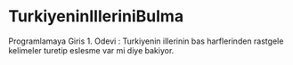 # TurkiyeninIlleriniBulma
Programlamaya Giris 1. Odevi : Turkiyenin illerinin bas harflerinden rastgele kelimeler turetip eslesme var mi diye bakiyor. 
